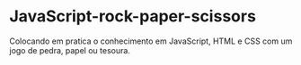 # JavaScript-rock-paper-scissors
Colocando em pratica o conhecimento em JavaScript, HTML e CSS com um jogo de pedra, papel ou tesoura.
